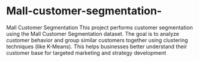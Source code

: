 # Mall-customer-segmentation-
Mall Customer Segmentation  This project performs customer segmentation using the Mall Customer Segmentation dataset. The goal is to analyze customer behavior and group similar customers together using clustering techniques (like K-Means). This helps businesses better understand their customer base for targeted marketing and strategy development
